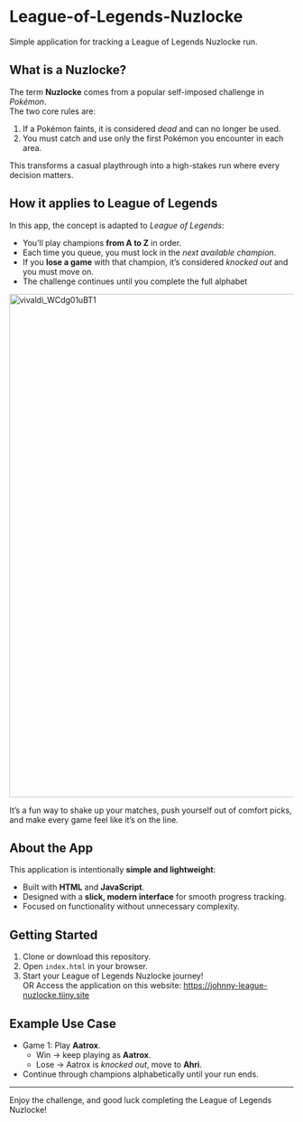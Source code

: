 # League-of-Legends-Nuzlocke
Simple application for tracking a League of Legends Nuzlocke run.

## What is a Nuzlocke?
The term **Nuzlocke** comes from a popular self-imposed challenge in *Pokémon*.  
The two core rules are:  
1. If a Pokémon faints, it is considered *dead* and can no longer be used.  
2. You must catch and use only the first Pokémon you encounter in each area.  

This transforms a casual playthrough into a high-stakes run where every decision matters.

## How it applies to League of Legends
In this app, the concept is adapted to *League of Legends*:  
- You’ll play champions **from A to Z** in order.  
- Each time you queue, you must lock in the *next available champion*.  
- If you **lose a game** with that champion, it’s considered *knocked out* and you must move on.  
- The challenge continues until you complete the full alphabet

<img width="1901" height="891" alt="vivaldi_WCdg01uBT1" src="https://github.com/user-attachments/assets/feb830d3-3c9b-4868-a884-ffe52ca5b67b" />

It’s a fun way to shake up your matches, push yourself out of comfort picks, and make every game feel like it’s on the line.

## About the App
This application is intentionally **simple and lightweight**:  
- Built with **HTML** and **JavaScript**.  
- Designed with a **slick, modern interface** for smooth progress tracking.  
- Focused on functionality without unnecessary complexity.  

## Getting Started
1. Clone or download this repository.  
2. Open `index.html` in your browser.  
3. Start your League of Legends Nuzlocke journey!  
OR
Access the application on this website: https://johnny-league-nuzlocke.tiiny.site

## Example Use Case
- Game 1: Play **Aatrox**.  
  - Win → keep playing as **Aatrox**.
  - Lose → Aatrox is *knocked out*, move to **Ahri**.  
- Continue through champions alphabetically until your run ends.

---
Enjoy the challenge, and good luck completing the League of Legends Nuzlocke!
